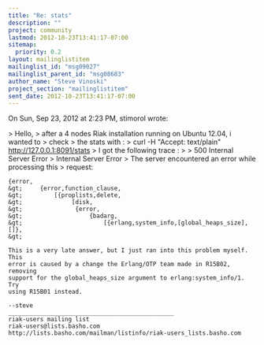 ```yaml
---
title: "Re: stats"
description: ""
project: community
lastmod: 2012-10-23T13:41:17-07:00
sitemap:
  priority: 0.2
layout: mailinglistitem
mailinglist_id: "msg09027"
mailinglist_parent_id: "msg08683"
author_name: "Steve Vinoski"
project_section: "mailinglistitem"
sent_date: 2012-10-23T13:41:17-07:00
---
```



On Sun, Sep 23, 2012 at 2:23 PM, stimorol  wrote:

&gt; Hello,
&gt; after a 4 nodes Riak installation running on Ubuntu 12.04, i wanted to
&gt; check
&gt; the stats with :
&gt; curl -H "Accept: text/plain" http://127.0.0.1:8091/stats
&gt; I got the following trace :
&gt;
&gt; 500 Internal Server Error
&gt; Internal Server Error
&gt; The server encountered an error while processing this
&gt; request:  

```
{error,
&gt;     {error,function_clause,
&gt;         [{proplists,delete,
&gt;              [disk,
&gt;               {error,
&gt;                   {badarg,
&gt;                       [{erlang,system_info,[global_heaps_size],[]},
&gt;

This is a very late answer, but I just ran into this problem myself. This
error is caused by a change the Erlang/OTP team made in R15B02, removing
support for the global_heaps_size argument to erlang:system_info/1. Try
using R15B01 instead.

--steve
_______________________________________________
riak-users mailing list
riak-users@lists.basho.com
http://lists.basho.com/mailman/listinfo/riak-users_lists.basho.com


```
